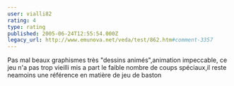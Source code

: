 ```yaml
---
user: vialli82
rating: 4
type: rating
published: 2005-06-24T12:55:54.000Z
legacy_url: http://www.emunova.net/veda/test/862.htm#comment-3357
---
```

Pas mal beaux graphismes très "dessins animés",animation impeccable, ce jeu n'a pas trop vieilli mis a part le faible nombre de coups spéciaux,il reste neamoins une référence en matière de jeu de baston